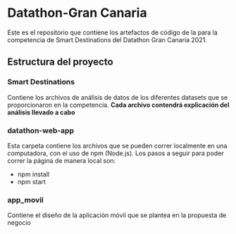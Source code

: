 # Datathon-Gran Canaria
Este es el repositorio que  contiene los artefactos de código de la para la competencia de Smart Destinations del Datathon Gran Canaria 2021.

## Estructura del proyecto

### Smart Destinations
Contiene los archivos de análisis de datos de los diferentes datasets que se proporcionaron en la competencia. 
**Cada archivo contendrá explicación del análisis llevado a cabo**

### datathon-web-app
Esta carpeta contiene los archivos que se pueden correr localmente en una computadora, con el uso de npm (Node.js).
Los pasos a seguir para poder correr la página de manera local son:
  - npm install
  - npm start

### app_movil
Contiene el diseño de la aplicación móvil que se plantea en la propuesta de negocio



